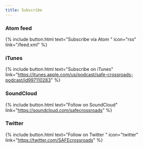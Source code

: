 ```yaml
---
title: Subscribe
---
```


### Atom feed

{% include button.html text="Subscribe via Atom&nbsp;" icon="rss" link="/feed.xml" %}

### iTunes

{% include button.html text="Subscribe on iTunes" link="https://itunes.apple.com/us/podcast/safe-crossroads-podcast/id997110283" %}

### SoundCloud

{% include button.html text="Follow on SoundCloud" link="https://soundcloud.com/safecrossroads" %}

### Twitter

{% include button.html text="Follow on Twitter&nbsp;" icon="twitter" link="https://twitter.com/SAFEcrossroads" %}
